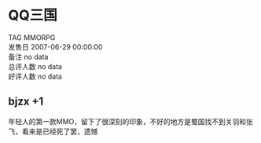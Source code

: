 



# QQ三国
  
TAG MMORPG  
发售日 2007-06-29 00:00:00  
备注 no data  
总评人数 no data  
好评人数 no data
## bjzx +1


年轻人的第一款MMO，留下了很深刻的印象，不好的地方是蜀国找不到关羽和张飞，看来是已经死了罢，遗憾